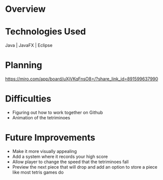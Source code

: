 # Overview

# Technologies Used
Java | JavaFX | Eclipse
# Planning
https://miro.com/app/board/uXjVKqFnsO8=/?share_link_id=891599637990
# Difficulties
- Figuring out how to work together on Github
- Animation of the tetriminoes
# Future Improvements
- Make it more visually appealing
- Add a system where it records your high score
- Allow player to change the speed that the tetriminoes fall
- Preview the next piece that will drop and add an option to store a piece like most tetris games do
  
